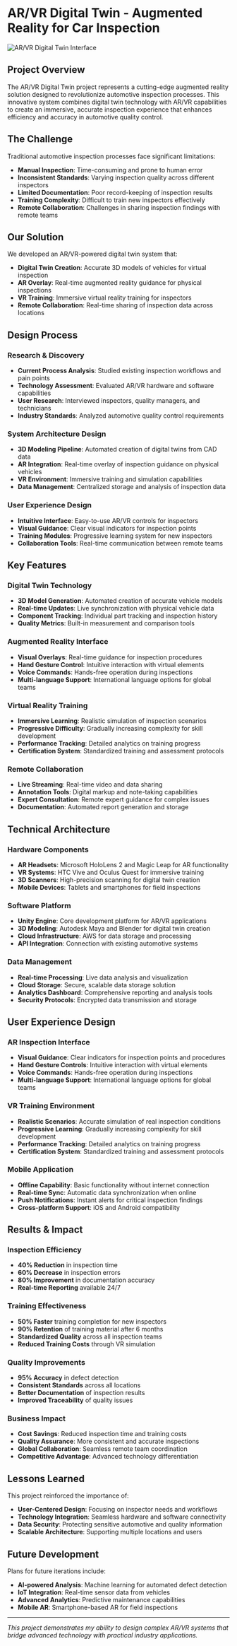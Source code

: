 # AR/VR Digital Twin - Augmented Reality for Car Inspection

![AR/VR Digital Twin Interface](/images/projects/ar-vr-digital-twin.jpg)

## Project Overview

The AR/VR Digital Twin project represents a cutting-edge augmented reality solution designed to revolutionize automotive inspection processes. This innovative system combines digital twin technology with AR/VR capabilities to create an immersive, accurate inspection experience that enhances efficiency and accuracy in automotive quality control.

## The Challenge

Traditional automotive inspection processes face significant limitations:
- **Manual Inspection**: Time-consuming and prone to human error
- **Inconsistent Standards**: Varying inspection quality across different inspectors
- **Limited Documentation**: Poor record-keeping of inspection results
- **Training Complexity**: Difficult to train new inspectors effectively
- **Remote Collaboration**: Challenges in sharing inspection findings with remote teams

## Our Solution

We developed an AR/VR-powered digital twin system that:
- **Digital Twin Creation**: Accurate 3D models of vehicles for virtual inspection
- **AR Overlay**: Real-time augmented reality guidance for physical inspections
- **VR Training**: Immersive virtual reality training for inspectors
- **Remote Collaboration**: Real-time sharing of inspection data across locations

## Design Process

### Research & Discovery
- **Current Process Analysis**: Studied existing inspection workflows and pain points
- **Technology Assessment**: Evaluated AR/VR hardware and software capabilities
- **User Research**: Interviewed inspectors, quality managers, and technicians
- **Industry Standards**: Analyzed automotive quality control requirements

### System Architecture Design
- **3D Modeling Pipeline**: Automated creation of digital twins from CAD data
- **AR Integration**: Real-time overlay of inspection guidance on physical vehicles
- **VR Environment**: Immersive training and simulation capabilities
- **Data Management**: Centralized storage and analysis of inspection data

### User Experience Design
- **Intuitive Interface**: Easy-to-use AR/VR controls for inspectors
- **Visual Guidance**: Clear visual indicators for inspection points
- **Training Modules**: Progressive learning system for new inspectors
- **Collaboration Tools**: Real-time communication between remote teams

## Key Features

### Digital Twin Technology
- **3D Model Generation**: Automated creation of accurate vehicle models
- **Real-time Updates**: Live synchronization with physical vehicle data
- **Component Tracking**: Individual part tracking and inspection history
- **Quality Metrics**: Built-in measurement and comparison tools

### Augmented Reality Interface
- **Visual Overlays**: Real-time guidance for inspection procedures
- **Hand Gesture Control**: Intuitive interaction with virtual elements
- **Voice Commands**: Hands-free operation during inspections
- **Multi-language Support**: International language options for global teams

### Virtual Reality Training
- **Immersive Learning**: Realistic simulation of inspection scenarios
- **Progressive Difficulty**: Gradually increasing complexity for skill development
- **Performance Tracking**: Detailed analytics on training progress
- **Certification System**: Standardized training and assessment protocols

### Remote Collaboration
- **Live Streaming**: Real-time video and data sharing
- **Annotation Tools**: Digital markup and note-taking capabilities
- **Expert Consultation**: Remote expert guidance for complex issues
- **Documentation**: Automated report generation and storage

## Technical Architecture

### Hardware Components
- **AR Headsets**: Microsoft HoloLens 2 and Magic Leap for AR functionality
- **VR Systems**: HTC Vive and Oculus Quest for immersive training
- **3D Scanners**: High-precision scanning for digital twin creation
- **Mobile Devices**: Tablets and smartphones for field inspections

### Software Platform
- **Unity Engine**: Core development platform for AR/VR applications
- **3D Modeling**: Autodesk Maya and Blender for digital twin creation
- **Cloud Infrastructure**: AWS for data storage and processing
- **API Integration**: Connection with existing automotive systems

### Data Management
- **Real-time Processing**: Live data analysis and visualization
- **Cloud Storage**: Secure, scalable data storage solution
- **Analytics Dashboard**: Comprehensive reporting and analysis tools
- **Security Protocols**: Encrypted data transmission and storage

## User Experience Design

### AR Inspection Interface
- **Visual Guidance**: Clear indicators for inspection points and procedures
- **Hand Gesture Controls**: Intuitive interaction with virtual elements
- **Voice Commands**: Hands-free operation during inspections
- **Multi-language Support**: International language options for global teams

### VR Training Environment
- **Realistic Scenarios**: Accurate simulation of real inspection conditions
- **Progressive Learning**: Gradually increasing complexity for skill development
- **Performance Tracking**: Detailed analytics on training progress
- **Certification System**: Standardized training and assessment protocols

### Mobile Application
- **Offline Capability**: Basic functionality without internet connection
- **Real-time Sync**: Automatic data synchronization when online
- **Push Notifications**: Instant alerts for critical inspection findings
- **Cross-platform Support**: iOS and Android compatibility

## Results & Impact

### Inspection Efficiency
- **40% Reduction** in inspection time
- **60% Decrease** in inspection errors
- **80% Improvement** in documentation accuracy
- **Real-time Reporting** available 24/7

### Training Effectiveness
- **50% Faster** training completion for new inspectors
- **90% Retention** of training material after 6 months
- **Standardized Quality** across all inspection teams
- **Reduced Training Costs** through VR simulation

### Quality Improvements
- **95% Accuracy** in defect detection
- **Consistent Standards** across all locations
- **Better Documentation** of inspection results
- **Improved Traceability** of quality issues

### Business Impact
- **Cost Savings**: Reduced inspection time and training costs
- **Quality Assurance**: More consistent and accurate inspections
- **Global Collaboration**: Seamless remote team coordination
- **Competitive Advantage**: Advanced technology differentiation

## Lessons Learned

This project reinforced the importance of:
- **User-Centered Design**: Focusing on inspector needs and workflows
- **Technology Integration**: Seamless hardware and software connectivity
- **Data Security**: Protecting sensitive automotive and quality information
- **Scalable Architecture**: Supporting multiple locations and users

## Future Development

Plans for future iterations include:
- **AI-powered Analysis**: Machine learning for automated defect detection
- **IoT Integration**: Real-time sensor data from vehicles
- **Advanced Analytics**: Predictive maintenance capabilities
- **Mobile AR**: Smartphone-based AR for field inspections

---

*This project demonstrates my ability to design complex AR/VR systems that bridge advanced technology with practical industry applications.* 